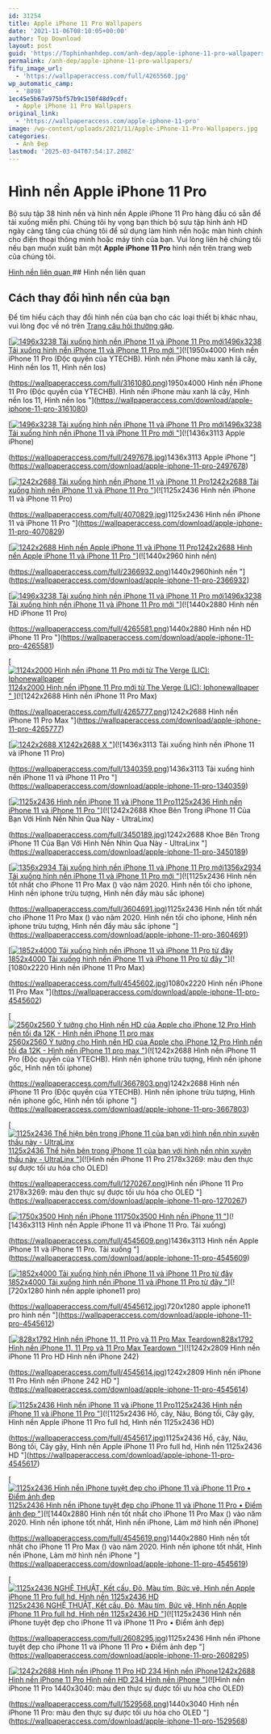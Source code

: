 ```yaml
---
id: 31254
title: Apple iPhone 11 Pro Wallpapers
date: '2021-11-06T08:10:05+00:00'
author: Top Download
layout: post
guid: 'https://Tophinhanhdep.com/anh-dep/apple-iphone-11-pro-wallpapers/'
permalink: /anh-dep/apple-iphone-11-pro-wallpapers/
fifu_image_url:
  - 'https://wallpaperaccess.com/full/4265560.jpg'
wp_automatic_camp:
  - '8098'
1ec45e5b67a975bf57b9c150f48d9cdf:
  - Apple iPhone 11 Pro Wallpapers
original_link:
  - 'https://wallpaperaccess.com/apple-iphone-11-pro'
image: /wp-content/uploads/2021/11/Apple-iPhone-11-Pro-Wallpapers.jpg
categories:
  - Ảnh Đẹp
lastmod: '2025-03-04T07:54:17.208Z'
---
```

# Hình nền Apple iPhone 11 Pro

Bộ sưu tập 38 hình nền và hình nền Apple iPhone 11 Pro hàng đầu có sẵn để tải xuống miễn phí. Chúng tôi hy vọng bạn thích bộ sưu tập hình ảnh HD ngày càng tăng của chúng tôi để sử dụng làm hình nền hoặc màn hình chính cho điện thoại thông minh hoặc máy tính của bạn. Vui lòng liên hệ chúng tôi nếu bạn muốn xuất bản một **Apple iPhone 11 Pro** hình nền trên trang web của chúng tôi.

[Hình nền liên quan ](#related) ## Hình nền liên quan

## Cách thay đổi hình nền của bạn

Để tìm hiểu cách thay đổi hình nền của bạn cho các loại thiết bị khác nhau, vui lòng đọc về nó trên [Trang câu hỏi thường gặp](https://tophinhanhdep.com/faq/).

  
[[![1496x3238 Tải xuống hình nền iPhone 11 và iPhone 11 Pro mới](https://wallpaperaccess.com/full/4265560.jpg)1496x3238 Tải xuống hình nền iPhone 11 và iPhone 11 Pro mới "](https://wallpaperaccess.com/download/apple-iphone-11-pro-4265560)](![1950x4000 Hình nền iPhone 11 Pro (Độc quyền của YTECHB).  Hình nền iPhone màu xanh lá cây, Hình nền Ios 11, Hình nền Ios)

(https://wallpaperaccess.com/full/3161080.png)1950x4000 Hình nền iPhone 11 Pro (Độc quyền của YTECHB). Hình nền iPhone màu xanh lá cây, Hình nền Ios 11, Hình nền Ios "](https://wallpaperaccess.com/download/apple-iphone-11-pro-3161080)

[[![1496x3238 Tải xuống hình nền iPhone 11 và iPhone 11 Pro mới](https://wallpaperaccess.com/full/2225333.jpg)1496x3238 Tải xuống hình nền iPhone 11 và iPhone 11 Pro mới "](https://wallpaperaccess.com/download/apple-iphone-11-pro-2225333)](![1436x3113 Apple iPhone)

(https://wallpaperaccess.com/full/2497678.jpg)1436x3113 Apple iPhone "](https://wallpaperaccess.com/download/apple-iphone-11-pro-2497678)

[[![1242x2688 Tải xuống hình nền iPhone 11 và iPhone 11 Pro](https://wallpaperaccess.com/full/1187615.png)1242x2688 Tải xuống hình nền iPhone 11 và iPhone 11 Pro "](https://wallpaperaccess.com/download/apple-iphone-11-pro-1187615)](![1125x2436 Hình nền iPhone 11 và iPhone 11 Pro)

(https://wallpaperaccess.com/full/4070829.jpg)1125x2436 Hình nền iPhone 11 và iPhone 11 Pro "](https://wallpaperaccess.com/download/apple-iphone-11-pro-4070829)

[[![1242x2688 Hình nền Apple iPhone 11 và iPhone 11 Pro](https://wallpaperaccess.com/full/1340371.jpg)1242x2688 Hình nền Apple iPhone 11 và iPhone 11 Pro "](https://wallpaperaccess.com/download/apple-iphone-11-pro-1340371)](![1440x2960 ​​hình nền)

(https://wallpaperaccess.com/full/2366932.png)1440x2960 ​​hình nền "](https://wallpaperaccess.com/download/apple-iphone-11-pro-2366932)

[[![1496x3238 Tải xuống hình nền iPhone 11 và iPhone 11 Pro mới](https://wallpaperaccess.com/full/4545587.jpg)1496x3238 Tải xuống hình nền iPhone 11 và iPhone 11 Pro mới "](https://wallpaperaccess.com/download/apple-iphone-11-pro-4545587)](![1440x2880 Hình nền HD iPhone 11 Pro)

(https://wallpaperaccess.com/full/4265581.png)1440x2880 Hình nền HD iPhone 11 Pro "](https://wallpaperaccess.com/download/apple-iphone-11-pro-4265581)

[[![1124x2000 Hình nền iPhone 11 Pro mới từ The Verge (LIC): Iphonewallpaper](https://wallpaperaccess.com/full/2532563.jpg)1124x2000 Hình nền iPhone 11 Pro mới từ The Verge (LIC): Iphonewallpaper " ](https://wallpaperaccess.com/download/apple-iphone-11-pro-2532563)](![1242x2688 Hình nền iPhone 11 Pro Max)

(https://wallpaperaccess.com/full/4265777.png)1242x2688 Hình nền iPhone 11 Pro Max "](https://wallpaperaccess.com/download/apple-iphone-11-pro-4265777)

[[![1242x2688 X](https://wallpaperaccess.com/full/4362680.jpg)1242x2688 X "](https://wallpaperaccess.com/download/apple-iphone-11-pro-4362680)](![1436x3113 Tải xuống hình nền iPhone 11 và iPhone 11 Pro)

(https://wallpaperaccess.com/full/1340359.png)1436x3113 Tải xuống hình nền iPhone 11 và iPhone 11 Pro "](https://wallpaperaccess.com/download/apple-iphone-11-pro-1340359)

[[![1125x2436 Hình nền iPhone 11 và iPhone 11 Pro](https://wallpaperaccess.com/full/2225348.jpg)1125x2436 Hình nền iPhone 11 và iPhone 11 Pro "](https://wallpaperaccess.com/download/apple-iphone-11-pro-2225348)](![1242x2688 Khoe Bên Trong iPhone 11 Của Bạn Với Hình Nền Nhìn Qua Này - UltraLinx)

(https://wallpaperaccess.com/full/3450189.jpg)1242x2688 Khoe Bên Trong iPhone 11 Của Bạn Với Hình Nền Nhìn Qua Này - UltraLinx "](https://wallpaperaccess.com/download/apple-iphone-11-pro-3450189)

[[![1356x2934 Tải xuống hình nền iPhone 11 và iPhone 11 Pro mới](https://wallpaperaccess.com/full/2077690.jpg)1356x2934 Tải xuống hình nền iPhone 11 và iPhone 11 Pro mới "](https://wallpaperaccess.com/download/apple-iphone-11-pro-2077690)](![1125x2436 Hình nền tốt nhất cho iPhone 11 Pro Max () vào năm 2020. Hình nền tối cho iphone, Hình nền iphone trừu tượng, Hình nền đầy màu sắc iphone)

(https://wallpaperaccess.com/full/3604691.jpg)1125x2436 Hình nền tốt nhất cho iPhone 11 Pro Max () vào năm 2020. Hình nền tối cho iphone, Hình nền iphone trừu tượng, Hình nền đầy màu sắc iphone "](https://wallpaperaccess.com/download/apple-iphone-11-pro-3604691)

[[![1852x4000 Tải xuống hình nền iPhone 11 và iPhone 11 Pro từ đây](https://wallpaperaccess.com/full/4536204.png)1852x4000 Tải xuống hình nền iPhone 11 và iPhone 11 Pro từ đây "](https://wallpaperaccess.com/download/apple-iphone-11-pro-4536204)](![1080x2220 Hình nền iPhone 11 Pro Max)

(https://wallpaperaccess.com/full/4545602.jpg)1080x2220 Hình nền iPhone 11 Pro Max "](https://wallpaperaccess.com/download/apple-iphone-11-pro-4545602)

[[![2560x2560 Ý tưởng cho Hình nền HD của Apple cho iPhone 12 Pro Hình nền tối đa 12K - Hình nền iPhone 11 pro max](https://wallpaperaccess.com/full/4265811.jpg)2560x2560 Ý tưởng cho Hình nền HD của Apple cho iPhone 12 Pro Hình nền tối đa 12K - Hình nền iPhone 11 pro max "](https://wallpaperaccess.com/download/apple-iphone-11-pro-4265811)](![1242x2688 Hình nền iPhone 11 Pro (Độc quyền của YTECHB).  Hình nền iphone trừu tượng, Hình nền iphone gốc, Hình nền tối iphone)

(https://wallpaperaccess.com/full/3667803.png)1242x2688 Hình nền iPhone 11 Pro (Độc quyền của YTECHB). Hình nền iphone trừu tượng, Hình nền iphone gốc, Hình nền tối iphone "](https://wallpaperaccess.com/download/apple-iphone-11-pro-3667803)

[[![1125x2436 Thể hiện bên trong iPhone 11 của bạn với hình nền nhìn xuyên thấu này - UltraLinx](https://wallpaperaccess.com/full/3954287.jpg)1125x2436 Thể hiện bên trong iPhone 11 của bạn với hình nền nhìn xuyên thấu này - UltraLinx "](https://wallpaperaccess.com/download/apple-iphone-11-pro-3954287)](![Hình nền iPhone 11 Pro 2178x3269: màu đen thực sự được tối ưu hóa cho OLED)

(https://wallpaperaccess.com/full/1270267.png)Hình nền iPhone 11 Pro 2178x3269: màu đen thực sự được tối ưu hóa cho OLED "](https://wallpaperaccess.com/download/apple-iphone-11-pro-1270267)

[[![1750x3500 Hình nền iPhone 11](https://wallpaperaccess.com/full/4545608.jpg)1750x3500 Hình nền iPhone 11 "](https://wallpaperaccess.com/download/apple-iphone-11-pro-4545608)](![1436x3113 Hình nền Apple iPhone 11 và iPhone 11 Pro.  Tải xuống)

(https://wallpaperaccess.com/full/4545609.png)1436x3113 Hình nền Apple iPhone 11 và iPhone 11 Pro. Tải xuống "](https://wallpaperaccess.com/download/apple-iphone-11-pro-4545609)

[[![1852x4000 Tải xuống hình nền iPhone 11 và iPhone 11 Pro từ đây](https://wallpaperaccess.com/full/4545610.png)1852x4000 Tải xuống hình nền iPhone 11 và iPhone 11 Pro từ đây "](https://wallpaperaccess.com/download/apple-iphone-11-pro-4545610)](![720x1280 hình nền apple iphone11 pro)

(https://wallpaperaccess.com/full/4545612.jpg)720x1280 apple iphone11 pro hình nền "](https://wallpaperaccess.com/download/apple-iphone-11-pro-4545612)

[[![828x1792 Hình nền iPhone 11, 11 Pro và 11 Pro Max Teardown](https://wallpaperaccess.com/full/2067965.jpg)828x1792 Hình nền iPhone 11, 11 Pro và 11 Pro Max Teardown "](https://wallpaperaccess.com/download/apple-iphone-11-pro-2067965)](![1242x2809 Hình nền iPhone 11 Pro HD Hình nền iPhone 242)

(https://wallpaperaccess.com/full/4545614.jpg)1242x2809 Hình nền iPhone 11 Pro Hình nền iPhone 242 HD "](https://wallpaperaccess.com/download/apple-iphone-11-pro-4545614)

[[![1125x2436 Hình nền iPhone 11 và iPhone 11 Pro](https://wallpaperaccess.com/full/3571973.jpg)1125x2436 Hình nền iPhone 11 và iPhone 11 Pro "](https://wallpaperaccess.com/download/apple-iphone-11-pro-3571973)](![1125x2436 Hồ, cây, Nâu, Bóng tối, Cây gậy, Hình nền Apple iPhone 11 Pro full hd, Hình nền 1125x2436 HD)

(https://wallpaperaccess.com/full/4545617.jpg)1125x2436 Hồ, cây, Nâu, Bóng tối, Cây gậy, Hình nền Apple iPhone 11 Pro full hd, Hình nền 1125x2436 HD "](https://wallpaperaccess.com/download/apple-iphone-11-pro-4545617)

[[![1125x2436 Hình nền iPhone tuyệt đẹp cho iPhone 11 và iPhone 11 Pro • Điểm ảnh đẹp](https://wallpaperaccess.com/full/818366.jpg)1125x2436 Hình nền iPhone tuyệt đẹp cho iPhone 11 và iPhone 11 Pro • Điểm ảnh đẹp "](https://wallpaperaccess.com/download/apple-iphone-11-pro-818366)](![1440x2880 Hình nền tốt nhất cho iPhone 11 Pro Max () vào năm 2020. Hình nền iphone tốt nhất, Hình nền iPhone, Làm mờ hình nền iPhone)

(https://wallpaperaccess.com/full/4545619.png)1440x2880 Hình nền tốt nhất cho iPhone 11 Pro Max () vào năm 2020. Hình nền iphone tốt nhất, Hình nền iPhone, Làm mờ hình nền iPhone "](https://wallpaperaccess.com/download/apple-iphone-11-pro-4545619)

[[![1125x2436 NGHỆ THUẬT, Kết cấu, Đỏ, Màu tím, Bức vẽ, Hình nền Apple iPhone 11 Pro full hd, Hình nền 1125x2436 HD](https://wallpaperaccess.com/full/4545631.jpg)1125x2436 NGHỆ THUẬT, Kết cấu, Đỏ, Màu tím, Bức vẽ, Hình nền Apple iPhone 11 Pro full hd, Hình nền 1125x2436 HD "](https://wallpaperaccess.com/download/apple-iphone-11-pro-4545631)](![1125x2436 Hình nền iPhone tuyệt đẹp cho iPhone 11 và iPhone 11 Pro • Điểm ảnh đẹp)

(https://wallpaperaccess.com/full/2608295.jpg)1125x2436 Hình nền iPhone tuyệt đẹp cho iPhone 11 và iPhone 11 Pro • Điểm ảnh đẹp "](https://wallpaperaccess.com/download/apple-iphone-11-pro-2608295)

[[![1242x2688 Hình nền iPhone 11 Pro HD 234 Hình nền iPhone](https://wallpaperaccess.com/full/4545641.jpg)1242x2688 Hình nền iPhone 11 Pro Hình nền HD 234 Hình nền iPhone "](https://wallpaperaccess.com/download/apple-iphone-11-pro-4545641)](![Hình nền iPhone 11 Pro 1440x3040: màu đen thực sự được tối ưu hóa cho OLED)

(https://wallpaperaccess.com/full/1529568.png)1440x3040 Hình nền iPhone 11 Pro: màu đen thực sự được tối ưu hóa cho OLED "](https://wallpaperaccess.com/download/apple-iphone-11-pro-1529568)
